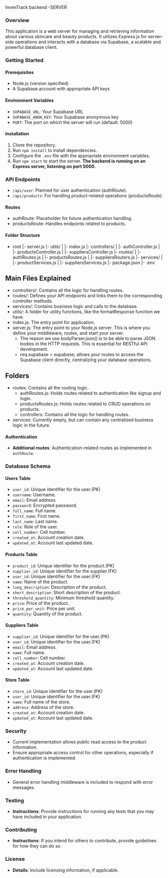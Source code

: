 InvenTrack backend -SERVER

### Overview

This application is a web server for managing and retrieving information about various skincare and beauty products. It utilizes Express.js for server-side operations and interacts with a database via Supabase, a scalable and powerful database client.

### Getting Started

#### Prerequisites

- Node.js (version specified)
- A Supabase account with appropriate API keys

#### Environment Variables

- `SUPABASE_URL`: Your Supabase URL
- `SUPABASE_ANON_KEY`: Your Supabase anonymous key
- `PORT`: The port on which the server will run (default: 5000)

#### Installation

1. Clone the repository.
2. Run `npm install` to install dependencies.
3. Configure the `.env` file with the appropriate environment variables.
4. Run `npm start` to start the server.
   **The backend is running on an Express server, listening on port 5000.**

### API Endpoints

- `/api/user`: Planned for user authentication (authRoute).
- `/api/products`: For handling product-related operations (productsRoute).

#### Routes

- authRoute: Placeholder for future authentication handling.
- productsRoute: Handles endpoints related to products.

#### Folder Structure

- root
  |- server.js
  |- utils/
  | |- index.js
  |- controllers/
  | |- authController.js
  | |- productsController.js
  | |- suppliersController.js
  |- routes/
  | |- authRoutes.js
  | |- productsRoutes.js
  | |- suppliersRouters.js
  |- services/
  | |- productServices.js
  | |- suppliersServices.js
  |- package.json
  |- .env

## Main Files Explained

- controllers/: Contains all the logic for handling routes.
- routes/: Defines your API endpoints and links them to the corresponding controller methods.
- services/: Contains business logic and calls to the database.
- utils/: A folder for utility functions, like the formatResponse function we have.
- index.js: The entry point for application.
- server.js: The entry point to your Node.js server. This is where you define your middleware, routes, and start your server.
  - The reason we use bodyParser.json() is to be able to parse JSON bodies in the HTTP requests. This is essential for RESTful API development.
  - req.supabase = supabase; allows your routes to access the Supabase client directly, centralizing your database operations.

## Folders

- routes: Contains all the routing logic.
  - authRoutes.js: Holds routes related to authentication like signup and login.
  - productsRoutes.js: Holds routes related to CRUD operations on products.
  - controllers: Contains all the logic for handling routes.
- services: Currently empty, but can contain any centralized business logic in the future.

#### Authentication

- **Additional routes**: Authentication-related routes as implemented in `authRoute`.

### Database Schema

#### Users Table

- `user_id`: Unique identifier for the user.(PK)
- `username`: Username.
- `email`: Email address.
- `password`: Encrypted password.
- `full_name`: Full name.
- `first_name`: First name.
- `last_name`: Last name.
- `role`: Role of the user.
- `cell_number`: Cell number.
- `created_at`: Account creation date.
- `updated_at`: Account last updated date.

#### Products Table

- `product_id`: Unique identifier for the product.(PK)
- `supplier_id`: Unique identifier for the supplier.(FK)
- `user_id`: Unique identifier for the user.(FK)
- `name`: Name of the product.
- `long_description`: Description of the product.
- `short_description`: Short description of the product.
- `threshold_quantity`: Minimum threshold quantity.`
- `price`: Price of the product.
- `price_per_unit`: Price per unit.
- `quantity`: Quantity of the product.

#### Suppliers Table

- `supplier_id`: Unique identifier for the user.(PK)
- `user_id`: Unique identifier for the user.(FK)
- `email`: Email address.
- `name`: Full name.
- `cell_number`: Cell number.
- `created_at`: Account creation date.
- `updated_at`: Account last updated date.

#### Store Table

- `store_id`: Unique identifier for the user.(PK)
- `user_id`: Unique identifier for the user.(FK)
- `name`: Full name of the store.
- `address`: Address of the store.
- `created_at`: Account creation date.
- `updated_at`: Account last updated date.

### Security

- Current implementation allows public read access to the product information.
- Ensure appropriate access control for other operations, especially if authentication is implemented.

### Error Handling

- General error handling middleware is included to respond with error messages.

### Testing

- **Instructions**: Provide instructions for running any tests that you may have included in your application.

### Contributing

- **Instructions**: If you intend for others to contribute, provide guidelines for how they can do so.

### License

- **Details**: Include licensing information, if applicable.
